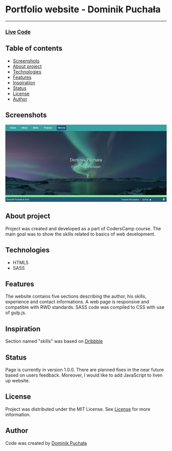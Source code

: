 # Portfolio website - Dominik Puchała
---
### <div style="text-aling: center">[Live](https://suegro24.github.io/CodersCamp2020.Project.HTML-CSS.BusinessCard/)    [Code](https://github.com/Suegro24/CodersCamp2020.Project.HTML-CSS.BusinessCard)</div>  

## Table of contents
* [Screenshots](#screenshots)
* [About project](#about-project)
* [Technologies](#technologies)
* [Features](#features)
* [Inspiration](#inspiration)
* [Status](#status)
* [License](#license)
* [Author](#author)

## Screenshots
![alt text][project-screenshot-1]

## About project
Project was created and developed as a part of CodersCamp course. The main goal was to show the skills related to basics of web development.

## Technologies
* HTML5
* SASS

## Features
The website contains five sections describing the author, his skills, experience and contact informations. A web page is responsive and compatible with RWD standards. SASS code was compiled to CSS with use of gulp.js. 

## Inspiration
Section named "skills" was based on [Dribbble](https://dribbble.com/shots/4894403-Product-info-hover)

## Status
Page is currently in version 1.0.0. There are planned fixes in the near future based on users feedback. Moreover, I would like to add JavaScript to liven up website.

## License
Project was distributed under the MIT License. See [License](./LICENSE) for more information.

## Author
Code was created by [Dominik Puchała](https://github.com/Suegro24)


[project-screenshot-1]: assets/image/screenshot1.png "Strona startowa"